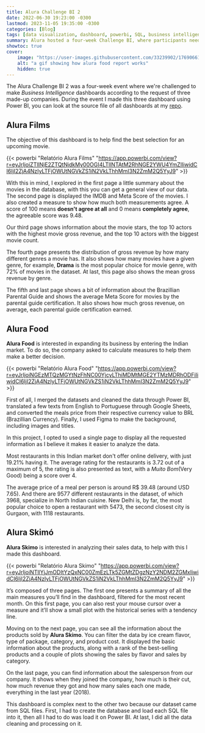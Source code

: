 ```yaml
---
title: Alura Challenge BI 2
date: 2022-06-30 19:23:00 -0300
lastmod: 2023-11-05 19:35:00 -0300
categories: [Blog]
tags: [data visualization, dashboard, powerbi, SQL, business intelligence]
summary: Alura hosted a four-week Challenge BI, where participants needed to make 3 dashboards
showtoc: true
cover:
    image: "https://user-images.githubusercontent.com/33239902/176906617-80e0a1c3-3b3a-4f26-9ee1-2747ba1e00e1.gif#vitrinedev"
    alt: "a gif showing how alura food report works"
    hidden: true
---
```


The Alura Challenge BI 2 was a four-week event where we're challenged to make _Business Intelligence_ dashboards according to the request of three made-up companies. During the event I made this three dashboard using Power BI, you can look at the source file of all dashboards at my [repo](https://github.com/devmedeiros/Alura-Challenge-BI-2).

## Alura Films

The objective of this dashboard is to help find the best selection for an upcoming movie.

{{< powerbi "Relatório Alura Films" "https://app.powerbi.com/view?r=eyJrIjoiZTllNjE2ZTQtNjdkMy00OGI4LTllNTAtM2RhNGE2YWU4YmZlIiwidCI6IjI2ZjA4NzIyLTFjOWUtNGVkZS1iN2VkLThhMmI3N2ZmM2Q5YyJ9" >}}

With this in mind, I explored in the first page a little summary about the movies in the database, with this you can get a general view of our data. The second page is displayed the IMDB and Meta Score of the movies. I also created a measure to show how much both measurements agree. A score of 100 means **doesn't agree at all** and 0 means **completely agree**, the agreeable score was 9.48.

Our third page shows information about the movie stars, the top 10 actors with the highest movie gross revenue, and the top 10 actors with the biggest movie count.

The fourth page presents the distribution of gross revenue by how many different genres a movie has. It also shows how many movies have a given genre, for example, **Drama** is the most popular choice for movie genre, with 72% of movies in the dataset. At last, this page also shows the mean gross revenue by genre.

The fifth and last page shows a bit of information about the Brazillian Parental Guide and shows the average Meta Score for movies by the parental guide certification. It also shows how much gross revenue, on average, each parental guide certification earned.

## Alura Food

**Alura Food** is interested in expanding its business by entering the Indian market. To do so, the company asked to calculate measures to help them make a better decision.

{{< powerbi "Relatório Alura Food" "https://app.powerbi.com/view?r=eyJrIjoiNGEzMTQzMGYtNzFhNC00YjcyLThiMDMtMGE2YTMzMDRhODFiIiwidCI6IjI2ZjA4NzIyLTFjOWUtNGVkZS1iN2VkLThhMmI3N2ZmM2Q5YyJ9" >}}

First of all, I merged the datasets and cleaned the data through Power BI, translated a few texts from English to Portuguese through Google Sheets, and converted the meals price from their respective currency value to BRL (Brazillian Currency). Finally, I used Figma to make the background, including images and titles.

In this project, I opted to used a single page to display all the requested information as I believe it makes it easier to analyze the data.

Most restaurants in this Indian market don't offer online delivery, with just 19.21% having it. The average rating for the restaurants is 3.72 out of a maximum of 5, the rating is also presented as text, with a _Muito Bom_(Very Good) being a score over 4.

The average price of a meal per person is around R$ 39.48 (around USD 7.65). And there are 9577 different restaurants in the dataset, of which 3968, specialize in North Indian cuisine. New Delhi is, by far, the most popular choice to open a restaurant with 5473, the second closest city is Gurgaon, with 1118 restaurants.

## Alura Skimó

**Alura Skimo** is interested in analyzing their sales data, to help with this I made this dashboard.

{{< powerbi "Relatório Alura Skimo" "https://app.powerbi.com/view?r=eyJrIjoiNTllYjJmODItYzQxNC00ZmEzLTk5ZGMtZDgzNzY2NDM2ZGMxIiwidCI6IjI2ZjA4NzIyLTFjOWUtNGVkZS1iN2VkLThhMmI3N2ZmM2Q5YyJ9" >}}

It’s composed of three pages. The first one presents a summary of all the main measures you’ll find in the dashboard, filtered for the most recent month. On this first page, you can also rest your mouse cursor over a measure and it’ll show a small plot with the historical series with a tendency line.

Moving on to the next page, you can see all the information about the products sold by **Alura Skimo**. You can filter the data by ice cream flavor, type of package, category, and product cost. It displayed the basic information about the products, along with a rank of the best-selling products and a couple of plots showing the sales by flavor and sales by category.

On the last page, you can find information about the salesperson from our company. It shows when they joined the company, how much is their cut, how much revenue they got and how many sales each one made, everything in the last year (2018).

This dashboard is complex next to the other two because our dataset came from SQL files. First, I had to create the database and load each SQL file into it, then all I had to do was load it on Power BI. At last, I did all the data cleaning and processing on it.